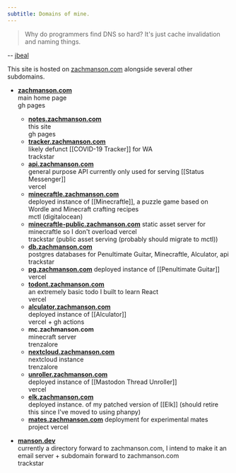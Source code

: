 ```yaml
---
subtitle: Domains of mine.
---
```

> Why do programmers find DNS so hard? It's just cache invalidation and naming things.

-- [jbeal](https://linuxlab.sh/@jbeal/111217885686317963)

This site is hosted on [zachmanson.com](https://zachmanson.com) alongside several other subdomains.

- **[zachmanson.com](https://zachmanson.com)**  
  main home page  
  gh pages
	- **[notes.zachmanson.com](https://notes.zachmanson.com)**  
	  this site  
	  gh pages
	- **[tracker.zachmanson.com](https://tracker.zachmanson.com)**  
	  likely defunct [[COVID-19 Tracker]] for WA  
	  trackstar
	- **[api.zachmanson.com](https://api.zachmanson.com)**  
	  general purpose API currently only used for serving [[Status Messenger]]  
	  vercel
	- **[minecraftle.zachmanson.com](https://minecraftle.zachmanson.com)**  
	  deployed instance of [[Minecraftle]], a puzzle game based on Wordle and Minecraft crafting recipes   
	  mctl (digitalocean)  
	- **[minecraftle-public.zachmanson.com](https://minecraftle-public.zachmanson.com)** 
	  static asset server for minecraftle so I don't overload vercel   
	  trackstar (public asset serving (probably should migrate to mctl))
	- **[db.zachmanson.com](db.zachmanson.com)**  
	  postgres databases for Penultimate Guitar, Minecraftle, Alculator, api   
	  trackstar
	- **[pg.zachmanson.com](https://pg.zachmanson.com)** 
	  deployed instance of [[Penultimate Guitar]]   
	  vercel
	- **[todont.zachmanson.com](https://todont.zachmanson.com)**  
	  an extremely basic todo I built to learn React  
	  vercel
	- **[alculator.zachmanson.com](https://alculator.zachmanson.com)**  
	  deployed instance of [[Alculator]]  
	  vercel + gh actions
	- **mc.zachmanson.com**  
	  minecraft server  
	  trenzalore
	- **[nextcloud.zachmanson.com](https://nextcloud.zachmanson.com)**  
	  nextcloud instance  
	  trenzalore
	- [**unroller.zachmanson.com**](https://unroller.zachmanson.com)  
	  deployed instance of [[Mastodon Thread Unroller]]  
	  vercel
	- **[elk.zachmanson.com](https://elk.zachmanson.com)**  
	  deployed instance. of my patched version of [[Elk]] (should retire this since I've moved to using phanpy)
	- [**mates.zachmanson.com**](https://mates.zachmanson.com)
	  deployment for experimental mates project
	  vercel

- **[manson.dev](https://manson.dev)**  
  currently a directory forward to zachmanson.com, I intend to make it an email server + subdomain forward to zachmanson.com  
  trackstar

